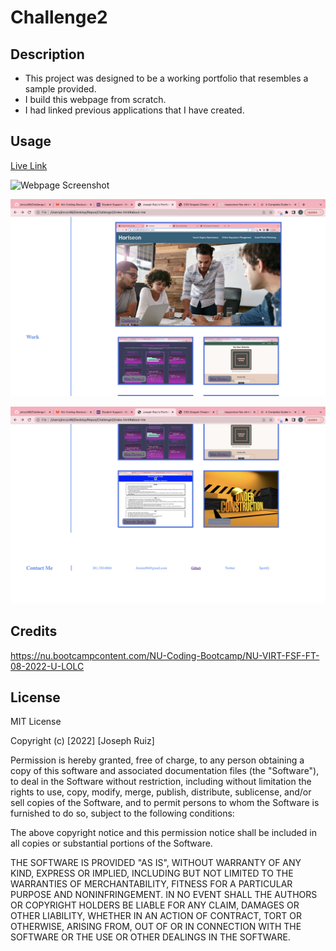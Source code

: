 # Challenge2

## Description

- This project was designed to be a working portfolio that resembles a sample provided.
- I build this webpage from scratch.
- I had linked previous applications that I have created.

## Usage
[Live Link](https://jmruiz96.github.io/Challenge2/)

![Webpage Screenshot](./assets/images/Screen%20Shot%202022-08-30%20at%2010.43.12%20PM.png)

![Webpage Screenshot](./assets/images/Screen%20Shot%202022-08-30%20at%2010.43.25%20PM.png)

![Webpage Screenshot](./assets/images/Screen%20Shot%202022-08-30%20at%2010.43.37%20PM.png)

## Credits

https://nu.bootcampcontent.com/NU-Coding-Bootcamp/NU-VIRT-FSF-FT-08-2022-U-LOLC

## License
MIT License

Copyright (c) [2022] [Joseph Ruiz]

Permission is hereby granted, free of charge, to any person obtaining a copy
of this software and associated documentation files (the "Software"), to deal
in the Software without restriction, including without limitation the rights
to use, copy, modify, merge, publish, distribute, sublicense, and/or sell
copies of the Software, and to permit persons to whom the Software is
furnished to do so, subject to the following conditions:

The above copyright notice and this permission notice shall be included in all
copies or substantial portions of the Software.

THE SOFTWARE IS PROVIDED "AS IS", WITHOUT WARRANTY OF ANY KIND, EXPRESS OR
IMPLIED, INCLUDING BUT NOT LIMITED TO THE WARRANTIES OF MERCHANTABILITY,
FITNESS FOR A PARTICULAR PURPOSE AND NONINFRINGEMENT. IN NO EVENT SHALL THE
AUTHORS OR COPYRIGHT HOLDERS BE LIABLE FOR ANY CLAIM, DAMAGES OR OTHER
LIABILITY, WHETHER IN AN ACTION OF CONTRACT, TORT OR OTHERWISE, ARISING FROM,
OUT OF OR IN CONNECTION WITH THE SOFTWARE OR THE USE OR OTHER DEALINGS IN THE
SOFTWARE.
